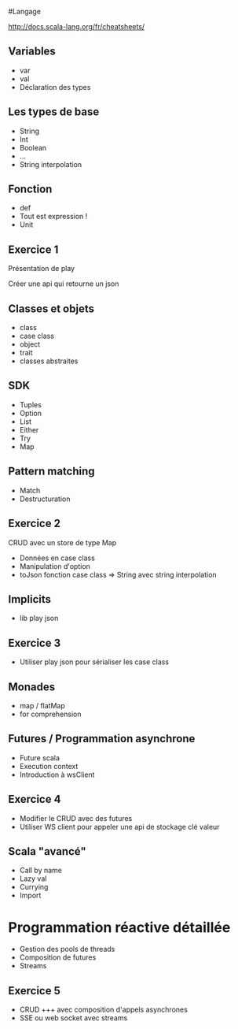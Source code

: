 #Langage

http://docs.scala-lang.org/fr/cheatsheets/

## Variables

* var
* val
* Déclaration des types 

## Les types de base 

* String
* Int
* Boolean 
* ... 
* String interpolation

## Fonction

* def
* Tout est expression !
* Unit 

## Exercice 1

Présentation de play

Créer une api qui retourne un json


## Classes et objets

* class
* case class
* object
* trait
* classes abstraites


## SDK

* Tuples
* Option
* List
* Either
* Try
* Map 

## Pattern matching

* Match 
* Destructuration 

## Exercice 2

CRUD avec un store de type Map 

* Données en case class 
* Manipulation d'option 
* toJson fonction case class => String avec string interpolation  


## Implicits

* lib play json 

## Exercice 3 

* Utiliser play json pour sérialiser les case class
 
## Monades 

* map / flatMap 
* for comprehension 

## Futures / Programmation asynchrone 

* Future scala 
* Execution context 
* Introduction à wsClient 

## Exercice 4 

* Modifier le CRUD avec des futures 
* Utiliser WS client pour appeler une api de stockage clé valeur

## Scala "avancé"

* Call by name
* Lazy val 
* Currying
* Import 

# Programmation réactive détaillée  

* Gestion des pools de threads 
* Composition de futures 
* Streams 

## Exercice 5

* CRUD +++ avec composition d'appels asynchrones 
* SSE ou web socket avec streams 